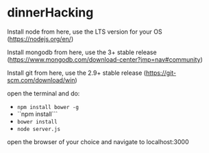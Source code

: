 # dinnerHacking

Install node from here, use the LTS version for your OS (https://nodejs.org/en/)

Install mongodb from here, use the 3+ stable release (https://www.mongodb.com/download-center?jmp=nav#community)

Install git from here,  use the 2.9+ stable release (https://git-scm.com/download/win)

open the terminal and do:
* ``npm install bower -g``
* ``npm install```
* ``bower install``
* ``node server.js``

open the browser of your choice and navigate to localhost:3000


